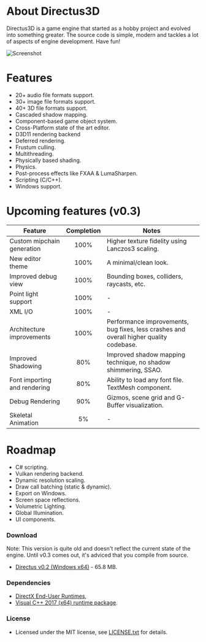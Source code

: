 # About Directus3D
Directus3D is a game engine that started as a hobby project and evolved into something greater.
The source code is simple, modern and tackles a lot of aspects of engine development. Have fun!

![Screenshot](https://raw.githubusercontent.com/PanosK92/Directus3D/master/Runtime/Assets/screenshot-v0.3_preview.png)

# Features
- 20+ audio file formats support.
- 30+ image file formats support.
- 40+ 3D file formats support.
- Cascaded shadow mapping.
- Component-based game object system.
- Cross-Platform state of the art editor.
- D3D11 rendering backend
- Deferred rendering.
- Frustum culling.
- Multithreading.
- Physically based shading.
- Physics.
- Post-process effects like FXAA & LumaSharpen.
- Scripting (C/C++).
- Windows support.

# Upcoming features (v0.3)
Feature       		            | Completion | Notes 
------------- 		            | :--: | -
Custom mipchain generation 		| 100% | Higher texture fidelity using Lanczos3 scaling.
New editor theme                | 100% | A minimal/clean look.
Improved debug view             | 100% | Bounding boxes, colliders, raycasts, etc.
Point light support             | 100% | -
XML I/O                         | 100% | -
Architecture improvements       | 100% | Performance improvements, bug fixes, less crashes and overall higher quality codebase.
Improved Shadowing         		| 80% | Improved shadow mapping technique, no shadow shimmering, SSAO.
Font importing and rendering    | 80% | Ability to load any font file. TextMesh component.
Debug Rendering    				| 90% | Gizmos, scene grid and G-Buffer visualization.
Skeletal Animation			    | 5% | -

# Roadmap
- C# scripting.
- Vulkan rendering backend.
- Dynamic resolution scaling.
- Draw call batching (static & dynamic).
- Export on Windows.
- Screen space reflections.
- Volumetric Lighting.
- Global Illumination.
- UI components.

### Download
Note: This version is quite old and doesn't reflect the current state of the engine. Until v0.3 comes out, it's adviced that you compile from source.
- [Directus v0.2 (Windows x64)](https://onedrive.live.com/download?cid=96760D43099D7718&resid=96760D43099D7718%21130409&authkey=AEEN_tM_7MOzWzc) - 65.8 MB.

### Dependencies
- [DirectX End-User Runtimes](https://www.microsoft.com/en-us/download/details.aspx?id=8109), 
- [Visual C++ 2017 (x64) runtime package](https://go.microsoft.com/fwlink/?LinkId=746572).

### License
- Licensed under the MIT license, see [LICENSE.txt](https://github.com/PanosK92/Directus3D/blob/master/LICENSE.txt) for details.
